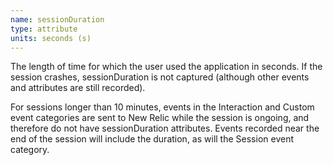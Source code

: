 ```yaml
---
name: sessionDuration
type: attribute
units: seconds (s)
---
```


The length of time for which the user used the application in seconds. If the session crashes, sessionDuration is not captured (although other events and attributes are still recorded).

For sessions longer than 10 minutes, events in the Interaction and Custom event categories are sent to New Relic while the session is ongoing, and therefore do not have sessionDuration attributes. Events recorded near the end of the session will include the duration, as will the Session event category.